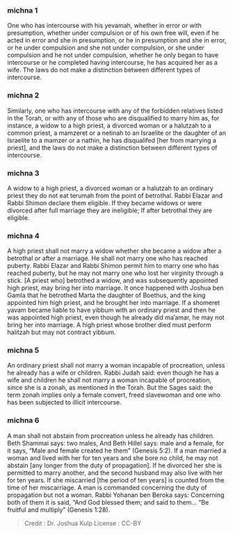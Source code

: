 
### michna 1
One who has intercourse with his yevamah, whether in error or with presumption, whether under compulsion or of his own free will, even if he acted in error and she in presumption, or he in presumption and she in error, or he under compulsion and she not under compulsion, or she under compulsion and he not under compulsion, whether he only began to have intercourse or he completed having intercourse, he has acquired her as a wife. The laws do not make a distinction between different types of intercourse.

### michna 2
Similarly, one who has intercourse with any of the forbidden relatives listed in the Torah, or with any of those who are disqualified to marry him as, for instance, a widow to a high priest, a divorced woman or a halutzah to a common priest, a mamzeret or a netinah to an Israelite or the daughter of an Israelite to a mamzer or a nathin, he has disqualifed [her from marrying a priest], and the laws do not make a distinction between different types of intercourse.

### michna 3
A widow to a high priest, a divorced woman or a halutzah to an ordinary priest they do not eat terumah from the point of betrothal. Rabbi Elazar and Rabbi Shimon declare them eligible. If they became widows or were divorced after full marriage they are ineligible; If after betrothal they are eligible.

### michna 4
A high priest shall not marry a widow whether she became a widow after a betrothal or after a marriage. He shall not marry one who has reached puberty. Rabbi Elazar and Rabbi Shimon permit him to marry one who has reached puberty, but he may not marry one who lost her virginity through a stick. [A priest who] betrothed a widow, and was subsequently appointed high priest, may bring her into marriage. It once happened with Joshua ben Gamla that he betrothed Marta the daughter of Boethus, and the king appointed him high priest, and he brought her into marriage. If a shomeret yavam became liable to have yibbum with an ordinary priest and then he was appointed high priest, even though he already did ma’amar, he may not bring her into marriage. A high priest whose brother died must perform halitzah but may not contract yibbum.

### michna 5
An ordinary priest shall not marry a woman incapable of procreation, unless he already has a wife or children. Rabbi Judah said: even though he has a wife and children he shall not marry a woman incapable of procreation, since she is a zonah, as mentioned in the Torah. But the Sages said: the term zonah implies only a female convert, freed slavewoman   and one who has been subjected to illicit intercourse.

### michna 6
A man shall not abstain from procreation unless he already has children. Beth Shammai says: two males, And Beth Hillel says: male and a female, for it says, “Male and female created he them” (Genesis 5:2). If a man married a woman and lived with her for ten years and she bore no child, he may not abstain [any longer from the duty of propagation]. If he divorced her she is permitted to marry another, and the second husband may also live with her for ten years. If she miscarried [the period of ten years] is counted from the time of her miscarriage. A man is commanded concerning the duty of propagation but not a woman. Rabbi Yohanan ben Beroka says: Concerning both of them it is said, “And God blessed them; and said to them… “Be fruitful and multiply” (Genesis 1:28).

>Credit : Dr. Joshua Kulp
>License : CC-BY